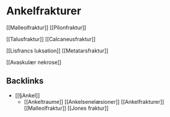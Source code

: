# Ankelfrakturer
[[Malleolfraktur]]
[[Pilonfraktur]]

[[Talusfraktur]]
[[Calcaneusfraktur]]

[[Lisfrancs luksation]]
[[Metatarsfraktur]]

[[Avaskulær nekrose]]

<!-- #anki/tag/med/Orto #anki/deck/Medicine -->

## Backlinks
* [[§Ankel]]
	* [[Ankeltraume]]
	[[Ankelsenelæsioner]]
	[[Ankelfrakturer]]
		[[Malleolfraktur]]
		[[Jones fraktur]]

<!-- {BearID:8C80B198-83D0-4FBA-9DBC-3B55153C9EDB-65488-0000763D6B7E0F9F} -->

